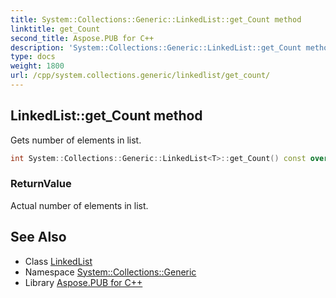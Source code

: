 ```yaml
---
title: System::Collections::Generic::LinkedList::get_Count method
linktitle: get_Count
second_title: Aspose.PUB for C++
description: 'System::Collections::Generic::LinkedList::get_Count method. Gets number of elements in list in C++.'
type: docs
weight: 1800
url: /cpp/system.collections.generic/linkedlist/get_count/
---
```

## LinkedList::get_Count method


Gets number of elements in list.

```cpp
int System::Collections::Generic::LinkedList<T>::get_Count() const override
```


### ReturnValue

Actual number of elements in list.

## See Also

* Class [LinkedList](../)
* Namespace [System::Collections::Generic](../../)
* Library [Aspose.PUB for C++](../../../)
